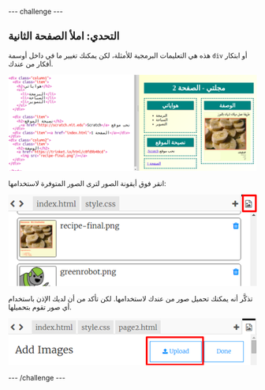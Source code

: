 \--- challenge \---

## التحدي: املأ الصفحة الثانية

هذه هي التعليمات البرمجية للأمثلة، لكن يمكنك تغيير ما في داخل أوسمة `div` أو ابتكار أفكار من عندك.

![لقطة شاشة](images/magazine-page2-challenge.png)

انقر فوق أيقونة الصور لترى الصور المتوفرة لاستخدامها:

![لقطة الشاشة](images/magazine-images.png)

تذكَّر أنه يمكنك تحميل صور من عندك لاستخدامها. لكن تأكد من أن لديك الإذن باستخدام أي صور تقوم بتحميلها.

![لقطة الشاشة](images/magazine-upload-images.png)

\--- /challenge \---